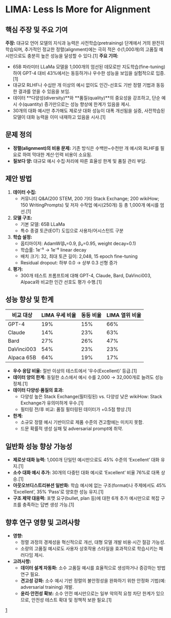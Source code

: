 # LIMA: Less Is More for Alignment

## 핵심 주장 및 주요 기여  
**주장:** 대규모 언어 모델의 지식과 능력은 사전학습(pretraining) 단계에서 거의 완전히 학습되며, 추가적인 정교한 정렬(alignment)에는 극히 적은 수(1,000개)의 고품질 예시만으로도 충분히 높은 성능을 달성할 수 있다.[1]
**주요 기여:**  
- 65B 파라미터 LLaMa 모델을 1,000개의 엄선된 데모로만 지도학습(fine-tuning)하여 GPT-4 대비 43%에서는 동등하거나 우수한 성능을 보임을 실험적으로 입증.[1]
- 대규모 RLHF나 수십만 개 이상의 예시 없이도 인간-선호도 기반 정렬 기법과 동등한 결과를 얻을 수 있음을 보임.  
- 데이터 **다양성(diversity)**와 **품질(quality)**의 중요성을 강조하고, 단순 예시 수(quantity) 증가만으로는 성능 향상에 한계가 있음을 제시.  
- 30개의 대화 예시만 추가해도 제로샷 대화 성능이 대폭 개선됨을 실증, 사전학습된 모델이 대화 능력을 이미 내재하고 있음을 시사.[1]

## 문제 정의  
- **정렬(alignment)의 비용 문제:** 기존 방식은 수백만~수천만 개 예시와 RLHF를 필요로 하여 막대한 계산·인력 비용이 소요됨.  
- **질보다 양:** 대규모 예시 수집·처리에 따른 효율성 한계 및 품질 관리 부담.  

## 제안 방법  
1. **데이터 수집:**  
   - 커뮤니티 Q&A(200 STEM, 200 기타 Stack Exchange; 200 wikiHow; 150 WritingPrompts) 및 저자 수작업 예시(250개) 등 총 1,000개 예시를 엄선.[1]
2. **모델 구조:**  
   - 기본 모델: 65B LLaMa  
   - 특수 종결 토큰(EOT) 도입으로 사용자/어시스턴트 구분  
3. **학습 설정:**  
   - 옵티마이저: AdamW(β₁=0.9, β₂=0.95, weight decay=0.1)  
   - 학습률: 1e⁻⁵ → 1e⁻⁶ linear decay  
   - 배치 크기: 32, 최대 토큰 길이: 2,048, 15 epoch fine-tuning  
   - Residual dropout: 하부 0.0 → 상부 0.3 선형 증가  
4. **평가:**  
   - 300개 테스트 프롬프트에 대해 GPT-4, Claude, Bard, DaVinci003, Alpaca와 비교한 인간 선호도 평가 수행.[1]

## 성능 향상 및 한계  
| 비교 대상    | LIMA 우세 비율 | 동등 비율 | LIMA 열위 비율 |
|-------------|---------------|----------|---------------|
| GPT-4       | 19%           | 15%      | 66%           |
| Claude      | 14%           | 23%      | 63%           |
| Bard        | 27%           | 26%      | 47%           |
| DaVinci003  | 54%           | 23%      | 23%           |
| Alpaca 65B  | 64%           | 19%      | 17%           |  

- **우수 응답 비율:** 절반 이상의 테스트에서 ‘우수(Excellent)’ 등급.[1]
- **데이터 양의 한계:** 동일한 소스에서 예시 수를 2,000 → 32,000개로 늘려도 성능 정체.[1]
- **데이터 다양성·품질의 효과:**  
  - 다양성 높은 Stack Exchange(필터링된) vs. 다양성 낮은 wikiHow: Stack Exchange가 유의미하게 우수.[1]
  - 필터링 전/후 비교: 품질 필터링된 데이터가 +0.5점 향상.[1]
- **한계:**  
  - 소규모 정렬 예시 기반이므로 제품 수준의 견고함에는 미치지 못함.  
  - 드문 확률적 생성 실패 및 adversarial prompt에 취약.  

## 일반화 성능 향상 가능성  
- **제로샷 대화 능력:** 1,000개 단일턴 예시만으로도 45% 수준의 ‘Excellent’ 대화 유지.[1]
- **소수 대화 예시 추가:** 30개의 다중턴 대화 예시로 ‘Excellent’ 비율 76%로 대폭 상승.[1]
- **아웃오브디스트리뷰션 일반화:** 학습 예시에 없는 구조(format)나 주제에서도 45% ‘Excellent’, 35% ‘Pass’로 양호한 성능 유지.[1]
- **구조 제약 대응력:** 포맷 요구(bullet, plan 등)에 대한 6개 추가 예시만으로 복잡 구조를 충족하는 답변 생성 가능.[1]

## 향후 연구 영향 및 고려사항  
- **영향:**  
  - 정렬 과정의 경제성을 혁신적으로 개선, 대형 모델 개발 비용·시간 절감 가능성.  
  - 소량의 고품질 예시로도 사용자 상호작용 스타일을 효과적으로 학습시키는 패러다임 제시.  
- **고려사항:**  
  - **데이터 설계 자동화:** 소수 고품질 예시를 효율적으로 생성하거나 증강하는 방법 연구 필요.  
  - **견고성 강화:** 소수 예시 기반 정렬의 불안정성을 완화하기 위한 안정화 기법(예: adversarial training) 개발.  
  - **윤리·안전성 확보:** 소수 안전 예시만으로는 일부 악의적 요청 차단 한계가 있으므로, 안전성 테스트 확대 및 정책적 보완 필요.[1]

[1](https://ppl-ai-file-upload.s3.amazonaws.com/web/direct-files/attachments/22370781/283074f2-5168-4489-a896-39d2eaa180db/2305.11206v1.pdf)
